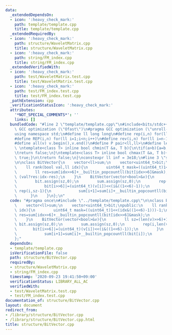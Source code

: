 ```yaml
---
data:
  _extendedDependsOn:
  - icon: ':heavy_check_mark:'
    path: template/template.cpp
    title: template/template.cpp
  _extendedRequiredBy:
  - icon: ':heavy_check_mark:'
    path: structure/WaveletMatrix.cpp
    title: structure/WaveletMatrix.cpp
  - icon: ':heavy_check_mark:'
    path: string/FM_index.cpp
    title: string/FM_index.cpp
  _extendedVerifiedWith:
  - icon: ':heavy_check_mark:'
    path: test/WaveletMatrix.test.cpp
    title: test/WaveletMatrix.test.cpp
  - icon: ':heavy_check_mark:'
    path: test/FM_index.test.cpp
    title: test/FM_index.test.cpp
  _pathExtension: cpp
  _verificationStatusIcon: ':heavy_check_mark:'
  attributes:
    '*NOT_SPECIAL_COMMENTS*': ''
    links: []
  bundledCode: "#line 2 \"template/template.cpp\"\n#include<bits/stdc++.h>\n#pragma\
    \ GCC optimization (\"Ofast\")\n#pragma GCC optimization (\"unroll-loops\")\n\
    using namespace std;\n#define ll long long\n#define rep(i,n) for(ll i=0;i<n;i++)\n\
    #define REP(i,n) for(ll i=1;i<n;i++)\n#define rev(i,n) for(ll i=n-1;i>=0;i--)\n\
    #define all(v) v.begin(),v.end()\n#define P pair<ll,ll>\n#define len(s) (ll)s.size()\n\
    \ \ntemplate<class T> inline bool chmin(T &a, T b){\n\tif(a>b){a=b;return true;}\n\
    \treturn false;\n}\ntemplate<class T> inline bool chmax(T &a, T b){\n\tif(a<b){a=b;return\
    \ true;}\n\treturn false;\n}\nconstexpr ll inf = 3e18;\n#line 3 \"structure/BitVector.cpp\"\
    \n\nclass BitVector{\n    vector<ll>sum;\n    vector<uint64_t>bit;\npublic:\n\
    \    ll rank(bool val,ll idx){\n        uint64_t mask=((uint64_t)1<<(idx&((1<<6)-1)))-1;\n\
    \        ll res=sum[idx>>6]+__builtin_popcountll(bit[idx>>6]&mask);\n        return\
    \ (val?res:idx-res);\n    }\n    BitVector(vector<bool>&v){\n        ll sz=(len(v)>>6)+1;\n\
    \        bit.assign(sz,0);\n        sum.assign(sz,0);\n        rep(i,len(v)){\n\
    \            bit[i>>6]|=(uint64_t)(v[i])<<(i&((1<<6)-1));\n        }\n       \
    \ rep(i,sz-1){\n            sum[i+1]=sum[i]+__builtin_popcountll(bit[i]);\n  \
    \      }\n    }\n};\n"
  code: "#pragma once\n#include \"../template/template.cpp\"\n\nclass BitVector{\n\
    \    vector<ll>sum;\n    vector<uint64_t>bit;\npublic:\n    ll rank(bool val,ll\
    \ idx){\n        uint64_t mask=((uint64_t)1<<(idx&((1<<6)-1)))-1;\n        ll\
    \ res=sum[idx>>6]+__builtin_popcountll(bit[idx>>6]&mask);\n        return (val?res:idx-res);\n\
    \    }\n    BitVector(vector<bool>&v){\n        ll sz=(len(v)>>6)+1;\n       \
    \ bit.assign(sz,0);\n        sum.assign(sz,0);\n        rep(i,len(v)){\n     \
    \       bit[i>>6]|=(uint64_t)(v[i])<<(i&((1<<6)-1));\n        }\n        rep(i,sz-1){\n\
    \            sum[i+1]=sum[i]+__builtin_popcountll(bit[i]);\n        }\n    }\n\
    };"
  dependsOn:
  - template/template.cpp
  isVerificationFile: false
  path: structure/BitVector.cpp
  requiredBy:
  - structure/WaveletMatrix.cpp
  - string/FM_index.cpp
  timestamp: '2020-09-23 19:41:50+09:00'
  verificationStatus: LIBRARY_ALL_AC
  verifiedWith:
  - test/WaveletMatrix.test.cpp
  - test/FM_index.test.cpp
documentation_of: structure/BitVector.cpp
layout: document
redirect_from:
- /library/structure/BitVector.cpp
- /library/structure/BitVector.cpp.html
title: structure/BitVector.cpp
---
```

